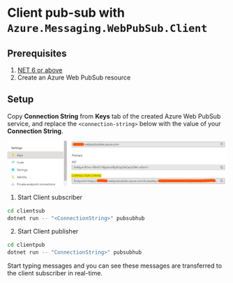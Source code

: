 # Client pub-sub with `Azure.Messaging.WebPubSub.Client`

## Prerequisites

1. [NET 6 or above](https://docs.microsoft.com/dotnet)
2. Create an Azure Web PubSub resource

## Setup

Copy **Connection String** from **Keys** tab of the created Azure Web PubSub service, and replace the `<connection-string>` below with the value of your **Connection String**.

![Connection String](./../../../docs/images/portal_conn.png)

1. Start Client subscriber
```bash
cd clientsub
dotnet run -- "<ConnectionString>" pubsubhub
```

2. Start Client publisher 
```bash
cd clientpub
dotnet run -- "ConnectionString>" pubsubhub
```

Start typing messages and you can see these messages are transferred to the client subscriber in real-time.
